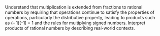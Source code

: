 Understand that multiplication is extended from fractions to rational numbers by requiring that operations continue to satisfy the properties of operations, particularly the distributive property, leading to products such as (– 1)(–1) = 1 and the rules for multiplying signed numbers. Interpret products of rational numbers by describing real-world contexts.
